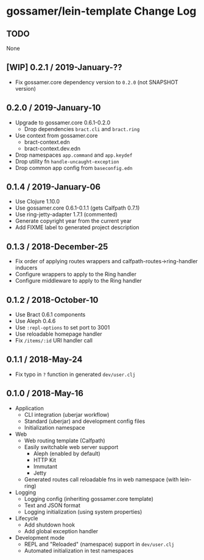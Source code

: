 # gossamer/lein-template Change Log

## TODO

None


## [WIP] 0.2.1 / 2019-January-??

- Fix gossamer.core dependency version to `0.2.0` (not SNAPSHOT version)


## 0.2.0 / 2019-January-10

- Upgrade to gossamer.core 0.6.1-0.2.0
  - Drop dependencies `bract.cli` and `bract.ring`
- Use context from gossamer.core
  - bract-context.edn
  - bract-context.dev.edn
- Drop namespaces `app.command` and `app.keydef`
- Drop utility fn `handle-uncaught-exception`
- Drop common app config from `baseconfig.edn`


## 0.1.4 / 2019-January-06

- Use Clojure 1.10.0
- Use gossamer.core 0.6.1-0.1.1 (gets Calfpath 0.7.1)
- Use ring-jetty-adapter 1.7.1 (commented)
- Generate copyright year from the current year
- Add FIXME label to generated project description


## 0.1.3 / 2018-December-25

- Fix order of applying routes wrappers and calfpath-routes->ring-handler inducers
- Configure wrappers to apply to the Ring handler
- Configure middleware to apply to the Ring handler


## 0.1.2 / 2018-October-10

- Use Bract 0.6.1 components
- Use Aleph 0.4.6
- Use `:repl-options` to set port to 3001
- Use reloadable homepage handler
- Fix `/items/:id` URI handler call


## 0.1.1 / 2018-May-24

- Fix typo in `?` function in generated `dev/user.clj`


## 0.1.0 / 2018-May-16

- Application
  - CLI integration (uberjar workflow)
  - Standard (uberjar) and development config files
  - Initialization namespace
- Web
  - Web routing template (Calfpath)
  - Easily switchable web server support
    - Aleph (enabled by default)
    - HTTP Kit
    - Immutant
    - Jetty
  - Generated routes call reloadable fns in web namespace (with lein-ring)
- Logging
  - Logging config (inheriting gossamer.core template)
  - Text and JSON format
  - Logging initialization (using system properties)
- Lifecycle
  - Add shutdown hook
  - Add global exception handler
- Development mode
  - REPL and "Reloaded" (namespace) support in `dev/user.clj`
  - Automated initialization in test namespaces
